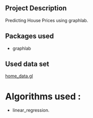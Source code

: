 ## Project Description 
Predicting House Prices using graphlab.

## Packages used 
- graphlab

## Used data set 
[home_data.gl](https://github.com/Magho/Predicting-House-Prices/tree/master/home_data.gl)

# Algorithms used :
- linear_regression.
